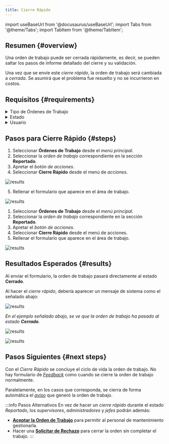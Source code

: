 ```yaml
---
title: Cierre Rápido
---
```


import useBaseUrl from '@docusaurus/useBaseUrl'; 
import Tabs from '@theme/Tabs';
import TabItem from '@theme/TabItem';

## Resumen {#overview}
Una orden de trabajo puede ser cerrada rápidamente, es decir, se pueden saltar los pasos de informe detallado del cierre y su validación.

Una vez que se envíe este _cierre rápido_, la orden de trabajo será cambiada a _cerrada_.
Se asumirá que el problema fue resuelto y no se incurrieron en costos.

## Requisitos {#requirements}

<details>
<summary>Tipo de Órdenes de Trabajo</summary>
<div>

Sólo los siguientes _tipos_ de órdenes de trabajo incluyen esta opción:
-	**Normativo**: Orden de Trabajo creada manualmente.
-	**Correctivo**: Orden de Trabajo creada automáticamente a través de un aviso de mantenimiento correctivo.

</div>
</details>

<details>
<summary>Estado</summary>
<div>

Sólo las órdenes de trabajo, _normativas_ o _correctivas_, que están en el estado **Reportado** tienen esta opción.

</div>
</details>

<details>
<summary>Usuario</summary>
<div>

Cumpliéndose los requisitos de _tipo_ y _estado_ de la orden de trabajo, sólo los usuarios con uno de los siguientes cargos podrá acceder a esta opción:  
`supervisor`, `administrador` o `jefe`

</div>
</details>



## Pasos para Cierre Rápido {#steps}

<Tabs>
<TabItem value="desktop" label="Escritorio" default>

1.	Seleccionar **Órdenes de Trabajo** desde el _menú principal_.
2.	Seleccionar la _orden de trabajo_ correspondiente en la sección **Reportado**.
3.	Apretar el _botón de acciones_.
4.	Seleccionar **Cierre Rápido** desde el menú de _acciones_.

<div className="img_sizing">

![results](/img/productos_es/product_cm_fast_close_01.png)

</div>

5.	Rellenar el formulario que aparece en el área de trabajo.


<div className="img_sizing_small">

![results](/img/productos_es/product_cm_fast_close_02.png)

</div>

</TabItem>
<TabItem value="mobile" label="Versión Móvil">

1.	Seleccionar **Órdenes de Trabajo** desde el _menú principal_.
2.	Seleccionar la _orden de trabajo_ correspondiente en la sección **Reportado**.
3.	Apretar el _botón de acciones_.
4.	Seleccionar **Cierre Rápido** desde el menú de acciones.
5.	Rellenar el formulario que aparece en el área de trabajo.

<div className="img_sizing_narrow">

![results](/img/productos_es/product_cm_fast_close_01m.png)

</div>

</TabItem>
</Tabs>

## Resultados Esperados {#results}
Al enviar el formulario, la orden de trabajo pasará directamente al estado **Cerrado**.

Al hacer el _cierre rápido_, debería aparecer un mensaje de sistema como el señalado abajo:

<div className="img_sizing">

![results](/img/productos_es/product_cm_fast_close_03.png)

</div>

_En el ejemplo señalado abajo, se ve que la orden de trabajo ha pasado al estado **Cerrado**._

<Tabs>
<TabItem value="desktop" label="Escritorio" default>

<div className="img_sizing">

![results](/img/productos_es/product_cm_fast_close_04.png)

</div>

</TabItem>
<TabItem value="mobile" label="Versión Móvil">

<div className="img_sizing_extra_small">

![results](/img/productos_es/product_cm_fast_close_04m.png)

</div>

</TabItem>
</Tabs>

## Pasos Siguientes {#next steps}
Con el _Cierre Rápido_ se concluye el ciclo de vida la orden de trabajo. No hay formulario de [_Feedback_]( /docs/products/corrective_maintenance/actions/wo_feedback) como cuando se cierre la orden de trabajo normalmente.

Paralelamente, en los casos que corresponda, se cierra de forma automática el [_aviso_](/docs/products/corrective_maintenance/actions/create_notification) que generó la orden de trabajo.

:::info Pasos Alternativos
En vez de hacer un _cierre rápido_ durante el estado _Reportado_, los _supervisores_, _administradores_ y _jefes_ podrán además:
- [**Aceptar la Orden de Trabajo**](/docs/products/corrective_maintenance/actions/wo_accept) para permitir al personal de mantenimiento gestionarla.
- Hacer una [**Solicitar de Rechazo**](/docs/products/corrective_maintenance/actions/wo_reject_request) para cerrar la orden sin completar el trabajo.
:::